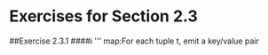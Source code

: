 # Exercises for Section 2.3
##Exercise 2.3.1 
####i
'''
map:For each tuple t, emit a key/value pair

 
